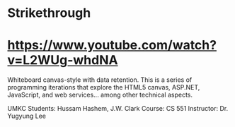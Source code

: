 Strikethrough
=============
https://www.youtube.com/watch?v=L2WUg-whdNA
=============
Whiteboard canvas-style with data retention. This is a series of programming iterations that explore the HTML5 canvas, ASP.NET, JavaScript, and web services... among other technical aspects.

UMKC Students: Hussam Hashem, J.W. Clark
Course: CS 551
Instructor: Dr. Yugyung Lee